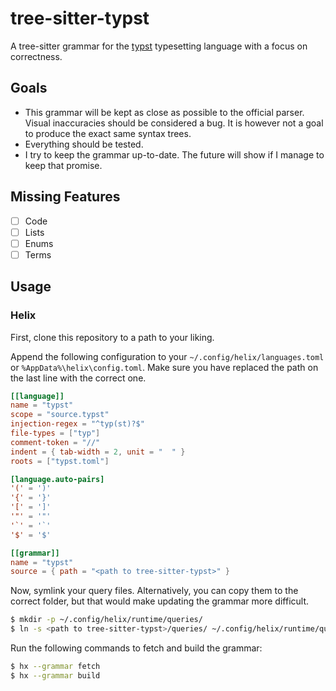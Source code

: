 # tree-sitter-typst
A tree-sitter grammar for the [typst](https://typst.app/) typesetting language with a focus on correctness.

## Goals
* This grammar will be kept as close as possible to the official parser.
  Visual inaccuracies should be considered a bug.
  It is however not a goal to produce the exact same syntax trees.
* Everything should be tested.
* I try to keep the grammar up-to-date. The future will show if I manage to keep that promise.

## Missing Features
- [ ] Code
- [ ] Lists
- [ ] Enums
- [ ] Terms

## Usage
### Helix
First, clone this repository to a path to your liking.

Append the following configuration to your `~/.config/helix/languages.toml` or `%AppData%\helix\config.toml`.
Make sure you have replaced the path on the last line with the correct one.
```toml
[[language]]
name = "typst"
scope = "source.typst"
injection-regex = "^typ(st)?$"
file-types = ["typ"]
comment-token = "//"
indent = { tab-width = 2, unit = "  " }
roots = ["typst.toml"]

[language.auto-pairs]
'(' = ')'
'{' = '}'
'[' = ']'
'"' = '"'
'`' = '`'
'$' = '$'

[[grammar]]
name = "typst"
source = { path = "<path to tree-sitter-typst>" }
```

Now, symlink your query files.
Alternatively, you can copy them to the correct folder, but that would make updating the grammar more difficult.
```sh
$ mkdir -p ~/.config/helix/runtime/queries/
$ ln -s <path to tree-sitter-typst>/queries/ ~/.config/helix/runtime/queries/typst
```

Run the following commands to fetch and build the grammar:
```sh
$ hx --grammar fetch
$ hx --grammar build
```
